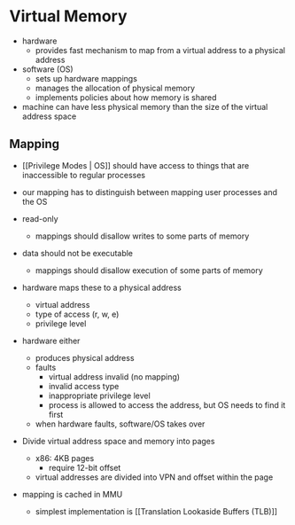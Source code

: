# Virtual Memory
- hardware 
	- provides fast mechanism to map from a virtual address to a physical address
- software (OS)
	- sets up hardware mappings
	- manages the allocation of physical memory
	- implements policies about how memory is shared
- machine can have less physical memory than the size of the virtual address space

## Mapping
- [[Privilege Modes | OS]] should have access to things that are inaccessible to regular processes
- our mapping has to distinguish between mapping user processes and the OS
- read-only
	- mappings should disallow writes to some parts of memory
- data should not be executable
	- mappings should disallow execution of some parts of memory

- hardware maps these to a physical address
	- virtual address
	- type of access (r, w, e)
	- privilege level
- hardware either
	- produces physical address
	- faults
		- virtual address invalid (no mapping)
		- invalid access type
		- inappropriate privilege level
		- process is allowed to access the address, but OS needs to find it first
	- when hardware faults, software/OS takes over
- Divide virtual address space and memory into pages
	- x86: 4KB pages
		- require 12-bit offset
	- virtual addresses are divided into VPN and offset within the page
- mapping is cached in MMU
	- simplest implementation is [[Translation Lookaside Buffers (TLB)]]
